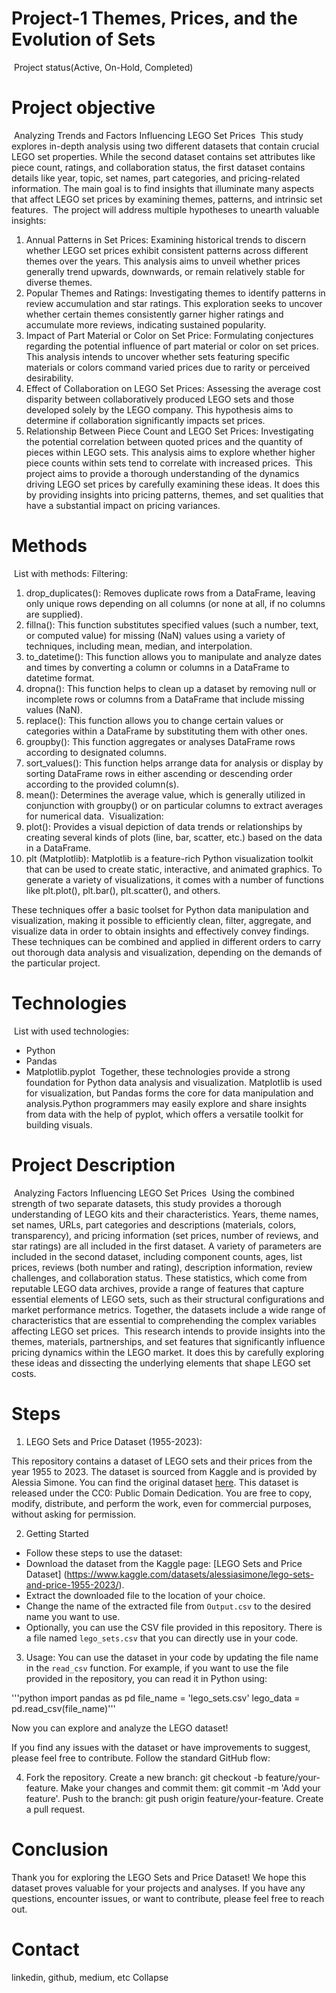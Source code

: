 # Project-1 Themes, Prices, and the Evolution of Sets 
​
  Project status(Active, On-Hold, Completed)
# Project objective
​
  Analyzing Trends and Factors Influencing LEGO Set Prices
​
  This study explores in-depth analysis using two different datasets that contain crucial LEGO set properties. While the second dataset contains set attributes like piece count, ratings, and collaboration status, the first dataset contains details like year, topic, set names, part categories, and pricing-related information. The main goal is to find insights that illuminate many aspects that affect LEGO set prices by examining themes, patterns, and intrinsic set features.
​
  The project will address multiple hypotheses to unearth valuable insights:
​
  1. Annual Patterns in Set Prices: Examining historical trends to discern whether LEGO set prices exhibit consistent patterns across different themes over the years. This analysis aims to unveil whether prices generally trend upwards, downwards, or remain relatively stable for diverse themes.
​
  2. Popular Themes and Ratings: Investigating themes to identify patterns in review accumulation and star ratings. This exploration seeks to uncover whether certain themes consistently garner higher ratings and accumulate more reviews, indicating sustained popularity.
​
  3. Impact of Part Material or Color on Set Price: Formulating conjectures regarding the potential influence of part material or color on set prices. This analysis intends to uncover whether sets featuring specific materials or colors command varied prices due to rarity or perceived desirability.
​
  4. Effect of Collaboration on LEGO Set Prices: Assessing the average cost disparity between collaboratively produced LEGO sets and those developed solely by the LEGO company. This hypothesis aims to determine if collaboration significantly impacts set prices.
​
  5. Relationship Between Piece Count and LEGO Set Prices: Investigating the potential correlation between quoted prices and the quantity of pieces within LEGO sets. This analysis aims to explore whether higher piece counts within sets tend to correlate with increased prices.
​
  This project aims to provide a thorough understanding of the dynamics driving LEGO set prices by carefully examining these ideas. It does this by providing insights into pricing patterns, themes, and set qualities that have a substantial impact on pricing variances.
# Methods
​
  List with methods:
  Filtering:
  1. drop_duplicates(): Removes duplicate rows from a DataFrame, leaving only unique rows depending on all columns (or none at all, if no columns are supplied).
  2. fillna(): This function substitutes specified values (such a number, text, or computed value) for missing (NaN) values using a variety of techniques, including mean, median, and interpolation.
  3. to_datetime(): This function allows you to manipulate and analyze dates and times by converting a column or columns in a DataFrame to datetime format.
  4. dropna(): This function helps to clean up a dataset by removing null or incomplete rows or columns from a DataFrame that include missing values (NaN).
  5. replace(): This function allows you to change certain values or categories within a DataFrame by substituting them with other ones.
  6. groupby(): This function aggregates or analyses DataFrame rows according to designated columns.
  7. sort_values(): This function helps arrange data for analysis or display by sorting DataFrame rows in either ascending or descending order according to the provided column(s).
  8. mean(): Determines the average value, which is generally utilized in conjunction with groupby() or on particular columns to extract averages for numerical data.
​
  Visualization:
  1. plot(): Provides a visual depiction of data trends or relationships by creating several kinds of plots (line, bar, scatter, etc.) based on the data in a DataFrame.
  2. plt (Matplotlib): Matplotlib is a feature-rich Python visualization toolkit that can be used to create static, interactive, and animated graphics. To generate a variety of visualizations, it comes with a number of functions like plt.plot(), plt.bar(), plt.scatter(), and others.
  
  These techniques offer a basic toolset for Python data manipulation and visualization, making it possible to efficiently clean, filter, aggregate, and visualize data in order to obtain insights and effectively convey findings. These techniques can be combined and applied in different orders to carry out thorough data analysis and visualization, depending on the demands of the particular project.
# Technologies 
​
  List with used technologies:
  - Python
  - Pandas
  - Matplotlib.pyplot
​
  Together, these technologies provide a strong foundation for Python data analysis and visualization. Matplotlib is used for visualization, but Pandas forms the core for data manipulation and analysis.Python programmers may easily explore and share insights from data with the help of pyplot, which offers a versatile toolkit for building visuals.
# Project Description
​
  Analyzing Factors Influencing LEGO Set Prices
​
  Using the combined strength of two separate datasets, this study provides a thorough understanding of LEGO kits and their characteristics. Years, theme names, set names, URLs, part categories and descriptions (materials, colors, transparency), and pricing information (set prices, number of reviews, and star ratings) are all included in the first dataset. A variety of parameters are included in the second dataset, including component counts, ages, list prices, reviews (both number and rating), description information, review challenges, and collaboration status.
​
  These statistics, which come from reputable LEGO data archives, provide a range of features that capture essential elements of LEGO sets, such as their structural configurations and market performance metrics. Together, the datasets include a wide range of characteristics that are essential to comprehending the complex variables affecting LEGO set prices.
​
  This research intends to provide insights into the themes, materials, partnerships, and set features that significantly influence pricing dynamics within the LEGO market. It does this by carefully exploring these ideas and dissecting the underlying elements that shape LEGO set costs.
  
# Steps

1. LEGO Sets and Price Dataset (1955-2023):

This repository contains a dataset of LEGO sets and their prices from the year 1955 to 2023. The dataset is sourced from Kaggle and is provided by Alessia Simone. You can find the original dataset [here](https://www.kaggle.com/datasets/alessiasimone/lego-sets-and-price-1955-2023/).
This dataset is released under the CC0: Public Domain Dedication. You are free to copy, modify, distribute, and perform the work, even for commercial purposes, without asking for permission.

2. Getting Started

- Follow these steps to use the dataset:
 - Download the dataset from the Kaggle page: [LEGO Sets and Price Dataset] 
   (https://www.kaggle.com/datasets/alessiasimone/lego-sets-and-price-1955-2023/).
 - Extract the downloaded file to the location of your choice.
 - Change the name of the extracted file from `Output.csv` to the desired name you want to use.
 - Optionally, you can use the CSV file provided in this repository. There is a file named `lego_sets.csv` that you can directly use in your code.

3. Usage:
  You can use the dataset in your code by updating the file name in the `read_csv` function. For example, if you want to     use the file provided in the repository, you can read it in Python using:

  '''python
  import pandas as pd
  file_name = 'lego_sets.csv'
  lego_data = pd.read_csv(file_name)'''

  Now you can explore and analyze the LEGO dataset!

  If you find any issues with the dataset or have improvements to suggest, please feel free to contribute. Follow the        standard GitHub flow:

4. Fork the repository.
  Create a new branch: git checkout -b feature/your-feature.
  Make your changes and commit them: git commit -m 'Add your feature'.
  Push to the branch: git push origin feature/your-feature.
  Create a pull request.
​
# Conclusion
  Thank you for exploring the LEGO Sets and Price Dataset! We hope this dataset proves valuable for your projects and analyses.
If you have any questions, encounter issues, or want to contribute, please feel free to reach out.


# Contact
  linkedin, github, medium, etc 
Collapse
